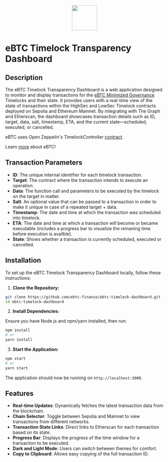 <div align="center" style="margin-bottom:15px">
  <img height=80 src="https://www.ebtc.finance/_next/image?url=%2Fassets%2Fmain-logo.png&w=640&q=75">
</div>

# eBTC Timelock Transparency Dashboard

## Description

The eBTC Timelock Transparency Dashboard is a web application designed to monitor and display transactions for the [eBTC Minimized Governance](https://forum.badger.finance/t/ebtc-minimized-governance-framework/6168) Timelocks and their state. It provides users with a real-time view of the state of transactions within the HighSec and LowSec Timelock contracts deployed on Sepolia and Ethereum Mainnet. By integrating with The Graph and Etherscan, the dashboard showcases transaction details such as ID, target, data, salt, timestamp, ETA, and the current state—scheduled, executed, or cancelled.

eBTC uses Open Zeppelin's TimelockController [contract](https://github.com/OpenZeppelin/openzeppelin-contracts/blob/master/contracts/governance/TimelockController.sol).

Learn [more](https://www.ebtc.finance/) about eBTC!

## Transaction Parameters

- **ID**: The unique internal identifier for each timelock transaction.
- **Target**: The contract where the transaction intends to execute an operation.
- **Data**: The function call and parameters to be executed by the timelock on the target in matter.
- **Salt**: An optional value that can be passed to a transaction in order to make it unique in case of a repeated target + data.
- **Timestamp**: The date and time at which the transaction was scheduled into timelock.
- **ETA**: The date and time at which a transaction will become or became executable (includes a progress bar to visualize the remaning time before execution is availble).
- **State**: Shows whether a transaction is currently scheduled, executed or cancelled.

## Installation

To set up the eBTC Timelock Transparency Dashboard locally, follow these instructions:

1. **Clone the Repository:**

```sh
git clone https://github.com/ebtc-finance/ebtc-timelock-dashboard.git
cd ebtc-timelock-dashboard
```

2. **Install Dependencies:**

Ensure you have Node.js and npm/yarn installed, then run:

```sh
npm install
# or
yarn install
```

3. **Start the Application:**

```sh
npm start
# or
yarn start
```

The application should now be running on `http://localhost:3000`.

## Features

- **Real-time Updates**: Dynamically fetches the latest transaction data from the blockchain.
- **Chain Selector**: Toggle between Sepolia and Mainnet to view transactions from different networks.
- **Transaction State Links**: Direct links to Etherscan for each transaction based on its state.
- **Progress Bar**: Displays the progress of the time window for a transaction to be executed.
- **Dark and Light Mode**: Users can switch between themes for comfort.
- **Copy to Clipboard**: Allows easy copying of the full transaction ID.